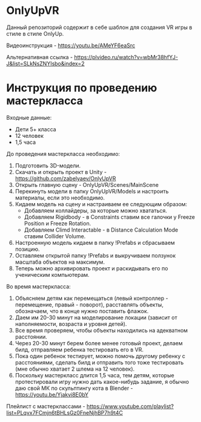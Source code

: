 # OnlyUpVR

Данный репозиторий содержит в себе шаблон для создания VR игры в стиле в стиле OnlyUp.

Видеоинструкция - https://youtu.be/AMeYF6eaSrc

Альтернативная ссылка - https://plvideo.ru/watch?v=wbMr38hfYJ-J&list=SLkNsZNYIsbo&index=2

# Инструкция по проведению мастеркласса

Входные данные:
- Дети 5+ класса
- 12 человек
- 1,5 часа

До проведения мастеркласса необходимо:
1. Подготовить 3D-модели.
2. Скачать и открыть проект в Unity - https://github.com/zabelyaev/OnlyUpVR
3. Открыть главную сцену - OnlyUpVR/Scenes/MainScene
4. Перекинуть модели в папку OnlyUpVR/Models и настроить материалы, если это необходимо.
5. Кидаем модель на сцену и настраиваем ее следующим образом:
    - Добавляем коллайдеры, за которые можно хвататься.
    - Добавляем Rigidbody - в Constraints ставим все галочки у Freeze Position и Freeze Rotation.
    - Добавляем Climd Interactable - в Distance Calculation Mode ставим Collider Volume.
6. Настроенную модель кидаем в папку !Prefabs и сбрасываем позицию.
7. Оставляем открытой папку !Prefabs и выкручиваем ползунок масштаба объектов на максимум.
8. Теперь можно архивировать проект и раскидывать его по ученическим компьютерам.

Во время мастеркласса:
1. Объясняем детям как перемещаться (левый контроллер - перемещение, правый - поворот), расставлять объекты, обозначаем, что  в конце нужно поставить флажок.
2. Даем им 20-30 минут на моделирование локации (зависит от наполняемости, возраста и уровня детей).
3. Все время проверяем, чтобы объекты находились на адекватном расстоянии.
4. Через 20-30 минут берем более менее готовый проект, делаем билд, отправляем ребенка тестировать его в VR.
5. Пока один ребенок тестирует, можно помочь другому ребенку с расстояниями, сделать билд и отправить того тоже тестировать (мне обычно хватает 2 шлема на 12 человек).
6. Поскольку мастеркласс длится 1,5 часа, тем детям, которые протестировали игру нужно дать какое-нибудь задание, я обычно даю свой МК по скульптингу кота в Blender - https://youtu.be/Yjakvi8E0bY

Плейлист с мастерклассами - https://www.youtube.com/playlist?list=PLqvx7FCmjn6tBHLsGz0FneNjhBP7h9t4C
